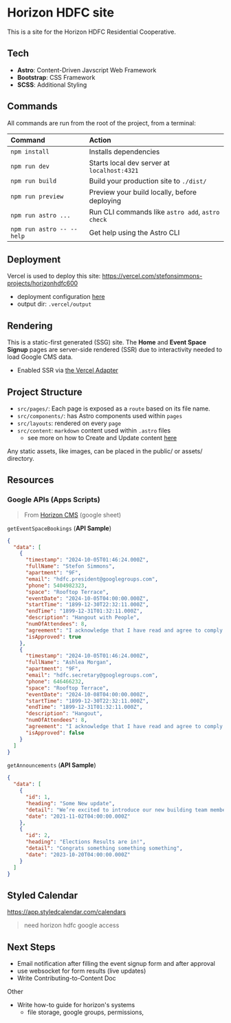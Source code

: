 # Horizon HDFC site

This is a site for the Horizon HDFC Residential Cooperative.

## Tech
- **Astro**: Content-Driven Javscript Web Framework 
- **Bootstrap**: CSS Framework
- **SCSS**: Additional Styling

## Commands
All commands are run from the root of the project, from a terminal:

| Command                   | Action                                           |
| :------------------------ | :----------------------------------------------- |
| `npm install`             | Installs dependencies                            |
| `npm run dev`             | Starts local dev server at `localhost:4321`      |
| `npm run build`           | Build your production site to `./dist/`          |
| `npm run preview`         | Preview your build locally, before deploying     |
| `npm run astro ...`       | Run CLI commands like `astro add`, `astro check` |
| `npm run astro -- --help` | Get help using the Astro CLI                     |

## Deployment
Vercel is used to deploy this site: https://vercel.com/stefonsimmons-projects/horizonhdfc600
- deployment configuration [here](/astro.config.mjs)
- output dir: `.vercel/output`

## Rendering
This is a static-first generated (SSG) site. The **Home** and **Event Space Signup** pages are server-side rendered (SSR) due to interactivity needed to load Google CMS data.
- Enabled SSR via [the Vercel Adapter](https://docs.astro.build/en/guides/deploy/vercel/#adapter-for-ssr)

## Project Structure
- `src/pages/`: Each page is exposed as a `route` based on its file name.
- `src/components/`: has Astro components used within `pages`
- `src/layouts`: rendered on every `page`
- `src/content`: `markdown` content used within `.astro` files
  - see more on how to Create and Update content [here](/CONTRIBUTE_CONTENT.md)

Any static assets, like images, can be placed in the public/ or assets/ directory.

## Resources

### Google APIs (Apps Scripts)
> From [Horizon CMS](https://docs.google.com/spreadsheets/d/1Yzgelw9d3JjGJzMrwV_xbOUDCCZ1XpACX4oXlvujTUw/edit?usp=sharing) (google sheet)


`getEventSpaceBookings` (**API Sample**)

```json
{
  "data": [
    {
      "timestamp": "2024-10-05T01:46:24.000Z",
      "fullName": "Stefon Simmons",
      "apartment": "9F",
      "email": "hdfc.president@googlegroups.com",
      "phone": 5404982323,
      "space": "Rooftop Terrace",
      "eventDate": "2024-10-05T04:00:00.000Z",
      "startTime": "1899-12-30T22:32:11.000Z",
      "endTime": "1899-12-31T01:32:11.000Z",
      "description": "Hangout with People",
      "numOfAttendees": 8,
      "agreement": "I acknowledge that I have read and agree to comply with Horizon HDFC’s building policies for event and space usage.",
      "isApproved": true
    },
    {
      "timestamp": "2024-10-05T01:46:24.000Z",
      "fullName": "Ashlea Morgan",
      "apartment": "9F",
      "email": "hdfc.secretary@googlegroups.com",
      "phone": 646466232,
      "space": "Rooftop Terrace",
      "eventDate": "2024-10-08T04:00:00.000Z",
      "startTime": "1899-12-30T22:32:11.000Z",
      "endTime": "1899-12-31T01:32:11.000Z",
      "description": "Hangout",
      "numOfAttendees": 8,
      "agreement": "I acknowledge that I have read and agree to comply with Horizon HDFC’s building policies for event and space usage.",
      "isApproved": false
    }
  ]
}
```

`getAnnouncements` (**API Sample**)

```json
{
  "data": [
    {
      "id": 1,
      "heading": "Some New update",
      "detail": "We’re excited to introduce our new building team members: Sabrina, our super, and Travis, our porter! They’ll be helping to keep the building running smoothly and are eager to meet everyone in the community. Beautiful work so far. you do wonderful work you two, OK?",
      "date": "2021-11-02T04:00:00.000Z"
    },
    {
      "id": 2,
      "heading": "Elections Results are in!",
      "detail": "Congrats something something something",
      "date": "2023-10-20T04:00:00.000Z"
    }
  ]
}
```

## Styled Calendar
https://app.styledcalendar.com/calendars

> need horizon hdfc google access

## Next Steps
- Email notification after filling the event signup form and after approval
- use websocket for form results (live updates)
- Write Contributing-to-Content Doc

Other
- Write how-to guide for horizon's systems
  - file storage, google groups, permissions, 
